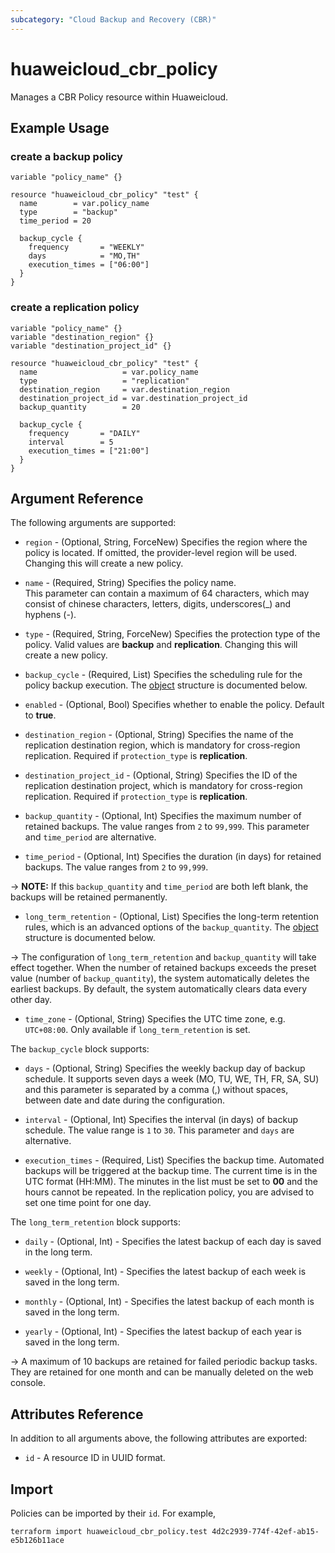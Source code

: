 ```yaml
---
subcategory: "Cloud Backup and Recovery (CBR)"
---
```


# huaweicloud_cbr_policy

Manages a CBR Policy resource within Huaweicloud.

## Example Usage

### create a backup policy

```hcl
variable "policy_name" {}

resource "huaweicloud_cbr_policy" "test" {
  name        = var.policy_name
  type        = "backup"
  time_period = 20

  backup_cycle {
    frequency       = "WEEKLY"
    days            = "MO,TH"
    execution_times = ["06:00"]
  }
}
```

### create a replication policy

```hcl
variable "policy_name" {}
variable "destination_region" {}
variable "destination_project_id" {}

resource "huaweicloud_cbr_policy" "test" {
  name                   = var.policy_name
  type                   = "replication"
  destination_region     = var.destination_region
  destination_project_id = var.destination_project_id
  backup_quantity        = 20

  backup_cycle {
    frequency       = "DAILY"
    interval        = 5
    execution_times = ["21:00"]
  }
}
```

## Argument Reference

The following arguments are supported:

* `region` - (Optional, String, ForceNew) Specifies the region where the policy is located. If omitted, the
  provider-level region will be used. Changing this will create a new policy.

* `name` - (Required, String) Specifies the policy name.  
  This parameter can contain a maximum of 64
  characters, which may consist of chinese characters, letters, digits, underscores(_) and hyphens (-).

* `type` - (Required, String, ForceNew) Specifies the protection type of the policy.
  Valid values are **backup** and **replication**.
  Changing this will create a new policy.

* `backup_cycle` - (Required, List) Specifies the scheduling rule for the policy backup execution.
  The [object](#cbr_policy_backup_cycle) structure is documented below.

* `enabled` - (Optional, Bool) Specifies whether to enable the policy. Default to **true**.

* `destination_region` - (Optional, String) Specifies the name of the replication destination region, which is mandatory
  for cross-region replication. Required if `protection_type` is **replication**.

* `destination_project_id` - (Optional, String) Specifies the ID of the replication destination project, which is
  mandatory for cross-region replication. Required if `protection_type` is **replication**.

* `backup_quantity` - (Optional, Int) Specifies the maximum number of retained backups. The value ranges from `2` to
  `99,999`. This parameter and `time_period` are alternative.

* `time_period` - (Optional, Int) Specifies the duration (in days) for retained backups. The value ranges from `2` to
  `99,999`.

-> **NOTE:** If this `backup_quantity` and `time_period` are both left blank, the backups will be retained permanently.

* `long_term_retention` - (Optional, List) Specifies the long-term retention rules, which is an advanced options of
  the `backup_quantity`. The [object](#cbr_policy_long_term_retention) structure is documented below.

-> The configuration of `long_term_retention` and `backup_quantity` will take effect together.
  When the number of retained backups exceeds the preset value (number of `backup_quantity`), the system automatically
  deletes the earliest backups. By default, the system automatically clears data every other day.

* `time_zone` - (Optional, String) Specifies the UTC time zone, e.g. `UTC+08:00`.
  Only available if `long_term_retention` is set.

<a name="cbr_policy_backup_cycle"></a>
The `backup_cycle` block supports:

* `days` - (Optional, String) Specifies the weekly backup day of backup schedule. It supports seven days a week (MO, TU,
  WE, TH, FR, SA, SU) and this parameter is separated by a comma (,) without spaces, between date and date during the
  configuration.

* `interval` - (Optional, Int) Specifies the interval (in days) of backup schedule. The value range is `1` to `30`. This
  parameter and `days` are alternative.

* `execution_times` - (Required, List) Specifies the backup time. Automated backups will be triggered at the backup
  time. The current time is in the UTC format (HH:MM). The minutes in the list must be set to **00** and the hours
  cannot be repeated. In the replication policy, you are advised to set one time point for one day.

<a name="cbr_policy_long_term_retention"></a>
The `long_term_retention` block supports:

* `daily` - (Optional, Int) - Specifies the latest backup of each day is saved in the long term.

* `weekly` - (Optional, Int) - Specifies the latest backup of each week is saved in the long term.

* `monthly` - (Optional, Int) - Specifies the latest backup of each month is saved in the long term.

* `yearly` - (Optional, Int) - Specifies the latest backup of each year is saved in the long term.

-> A maximum of 10 backups are retained for failed periodic backup tasks. They are retained for one month and can be
  manually deleted on the web console.

## Attributes Reference

In addition to all arguments above, the following attributes are exported:

* `id` - A resource ID in UUID format.

## Import

Policies can be imported by their `id`. For example,

```
terraform import huaweicloud_cbr_policy.test 4d2c2939-774f-42ef-ab15-e5b126b11ace
```
